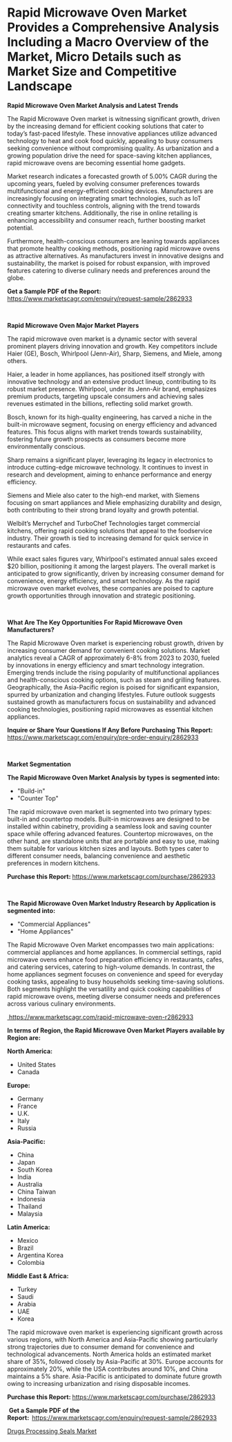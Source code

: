 <p><h1>Rapid Microwave Oven Market Provides a Comprehensive Analysis Including a Macro Overview of the Market, Micro Details such as Market Size and Competitive Landscape</h1></p><p><strong>Rapid Microwave Oven Market Analysis and Latest Trends</strong></p>
<p><p>The Rapid Microwave Oven market is witnessing significant growth, driven by the increasing demand for efficient cooking solutions that cater to today’s fast-paced lifestyle. These innovative appliances utilize advanced technology to heat and cook food quickly, appealing to busy consumers seeking convenience without compromising quality. As urbanization and a growing population drive the need for space-saving kitchen appliances, rapid microwave ovens are becoming essential home gadgets.</p><p>Market research indicates a forecasted growth of 5.00% CAGR during the upcoming years, fueled by evolving consumer preferences towards multifunctional and energy-efficient cooking devices. Manufacturers are increasingly focusing on integrating smart technologies, such as IoT connectivity and touchless controls, aligning with the trend towards creating smarter kitchens. Additionally, the rise in online retailing is enhancing accessibility and consumer reach, further boosting market potential.</p><p>Furthermore, health-conscious consumers are leaning towards appliances that promote healthy cooking methods, positioning rapid microwave ovens as attractive alternatives. As manufacturers invest in innovative designs and sustainability, the market is poised for robust expansion, with improved features catering to diverse culinary needs and preferences around the globe.</p></p>
<p><strong>Get a Sample PDF of the Report:&nbsp;</strong> <a href="https://www.marketscagr.com/enquiry/request-sample/2862933?utm_campaign=2660&utm_medium=2&utm_source=Github&utm_content=ia&utm_term=12032025&utm_id=rapid-microwave-oven">https://www.marketscagr.com/enquiry/request-sample/2862933</a></p>
<p>&nbsp;</p>
<p><strong>Rapid Microwave Oven Major Market Players</strong></p>
<p><p>The rapid microwave oven market is a dynamic sector with several prominent players driving innovation and growth. Key competitors include Haier (GE), Bosch, Whirlpool (Jenn-Air), Sharp, Siemens, and Miele, among others. </p><p>Haier, a leader in home appliances, has positioned itself strongly with innovative technology and an extensive product lineup, contributing to its robust market presence. Whirlpool, under its Jenn-Air brand, emphasizes premium products, targeting upscale consumers and achieving sales revenues estimated in the billions, reflecting solid market growth.</p><p>Bosch, known for its high-quality engineering, has carved a niche in the built-in microwave segment, focusing on energy efficiency and advanced features. This focus aligns with market trends towards sustainability, fostering future growth prospects as consumers become more environmentally conscious.</p><p>Sharp remains a significant player, leveraging its legacy in electronics to introduce cutting-edge microwave technology. It continues to invest in research and development, aiming to enhance performance and energy efficiency.</p><p>Siemens and Miele also cater to the high-end market, with Siemens focusing on smart appliances and Miele emphasizing durability and design, both contributing to their strong brand loyalty and growth potential.</p><p>Welbilt’s Merrychef and TurboChef Technologies target commercial kitchens, offering rapid cooking solutions that appeal to the foodservice industry. Their growth is tied to increasing demand for quick service in restaurants and cafes.</p><p>While exact sales figures vary, Whirlpool's estimated annual sales exceed $20 billion, positioning it among the largest players. The overall market is anticipated to grow significantly, driven by increasing consumer demand for convenience, energy efficiency, and smart technology. As the rapid microwave oven market evolves, these companies are poised to capture growth opportunities through innovation and strategic positioning.</p></p>
<p>&nbsp;</p>
<p><strong>What Are The Key Opportunities For Rapid Microwave Oven Manufacturers?</strong></p>
<p><p>The Rapid Microwave Oven market is experiencing robust growth, driven by increasing consumer demand for convenient cooking solutions. Market analytics reveal a CAGR of approximately 6-8% from 2023 to 2030, fueled by innovations in energy efficiency and smart technology integration. Emerging trends include the rising popularity of multifunctional appliances and health-conscious cooking options, such as steam and grilling features. Geographically, the Asia-Pacific region is poised for significant expansion, spurred by urbanization and changing lifestyles. Future outlook suggests sustained growth as manufacturers focus on sustainability and advanced cooking technologies, positioning rapid microwaves as essential kitchen appliances.</p></p>
<p><strong>Inquire or Share Your Questions If Any Before Purchasing This Report:</strong> <a href="https://www.marketscagr.com/enquiry/pre-order-enquiry/2862933?utm_campaign=2660&utm_medium=2&utm_source=Github&utm_content=ia&utm_term=12032025&utm_id=rapid-microwave-oven">https://www.marketscagr.com/enquiry/pre-order-enquiry/2862933</a></p>
<p>&nbsp;</p>
<p><strong>Market Segmentation</strong></p>
<p><strong>The Rapid Microwave Oven Market Analysis by types is segmented into:</strong></p>
<p><ul><li>"Build-in"</li><li>"Counter Top"</li></ul></p>
<p><p>The rapid microwave oven market is segmented into two primary types: built-in and countertop models. Built-in microwaves are designed to be installed within cabinetry, providing a seamless look and saving counter space while offering advanced features. Countertop microwaves, on the other hand, are standalone units that are portable and easy to use, making them suitable for various kitchen sizes and layouts. Both types cater to different consumer needs, balancing convenience and aesthetic preferences in modern kitchens.</p></p>
<p><strong>Purchase this Report:&nbsp;</strong><a href="https://www.marketscagr.com/purchase/2862933?utm_campaign=2660&utm_medium=2&utm_source=Github&utm_content=ia&utm_term=12032025&utm_id=rapid-microwave-oven">https://www.marketscagr.com/purchase/2862933</a></p>
<p>&nbsp;</p>
<p><strong>The Rapid Microwave Oven Market Industry Research by Application is segmented into:</strong></p>
<p><ul><li>"Commercial Appliances"</li><li>"Home Appliances"</li></ul></p>
<p><p>The Rapid Microwave Oven Market encompasses two main applications: commercial appliances and home appliances. In commercial settings, rapid microwave ovens enhance food preparation efficiency in restaurants, cafes, and catering services, catering to high-volume demands. In contrast, the home appliances segment focuses on convenience and speed for everyday cooking tasks, appealing to busy households seeking time-saving solutions. Both segments highlight the versatility and quick cooking capabilities of rapid microwave ovens, meeting diverse consumer needs and preferences across various culinary environments.</p></p>
<p><a href="https://www.marketscagr.com/rapid-microwave-oven-r2862933?utm_campaign=2660&utm_medium=2&utm_source=Github&utm_content=ia&utm_term=12032025&utm_id=rapid-microwave-oven">&nbsp;https://www.marketscagr.com/rapid-microwave-oven-r2862933</a></p>
<p><strong>In terms of Region, the Rapid Microwave Oven Market Players available by Region are:</strong></p>
<p>
    <p> <strong> North America: </strong>
        <ul>
            <li>United States</li>
            <li>Canada</li>
        </ul>
        </p> 
    <p> <strong> Europe: </strong>
        <ul>
            <li>Germany</li>
            <li>France</li>
            <li>U.K.</li>
            <li>Italy</li>
            <li>Russia</li>
        </ul>
        </p> 
    <p> <strong> Asia-Pacific: </strong>
        <ul>
            <li>China</li>
            <li>Japan</li>
            <li>South Korea</li>
            <li>India</li>
            <li>Australia</li>
            <li>China Taiwan</li>
            <li>Indonesia</li>
            <li>Thailand</li>
            <li>Malaysia</li>
        </ul>
        </p> 
    <p> <strong> Latin America: </strong>
        <ul>
            <li>Mexico</li>
            <li>Brazil</li>
            <li>Argentina Korea</li>
            <li>Colombia</li>
        </ul>
        </p> 
    <p> <strong> Middle East & Africa: </strong>
        <ul>
            <li>Turkey</li>
            <li>Saudi</li>
            <li>Arabia</li>
            <li>UAE</li>
            <li>Korea</li>
        </ul>
    </p>
    </p>
<p><p>The rapid microwave oven market is experiencing significant growth across various regions, with North America and Asia-Pacific showing particularly strong trajectories due to consumer demand for convenience and technological advancements. North America holds an estimated market share of 35%, followed closely by Asia-Pacific at 30%. Europe accounts for approximately 20%, while the USA contributes around 10%, and China maintains a 5% share. Asia-Pacific is anticipated to dominate future growth owing to increasing urbanization and rising disposable incomes.</p></p>
<p><strong>Purchase this Report: </strong><a href="https://www.marketscagr.com/purchase/2862933?utm_campaign=2660&utm_medium=2&utm_source=Github&utm_content=ia&utm_term=12032025&utm_id=rapid-microwave-oven">https://www.marketscagr.com/purchase/2862933</a></p>
<p>&nbsp;<strong>Get a Sample PDF of the Report:&nbsp;&nbsp;</strong><a href="https://www.marketscagr.com/enquiry/request-sample/2862933?utm_campaign=2660&utm_medium=2&utm_source=Github&utm_content=ia&utm_term=12032025&utm_id=rapid-microwave-oven">https://www.marketscagr.com/enquiry/request-sample/2862933</a></p>
<p><strong></strong></p>
<p><p><a href="https://github.com/triattwood9919/Market-Research-Report-List-1/blob/main/drugs-processing-seals-market.md?utm_campaign=2660&utm_medium=2&utm_source=Github&utm_content=ia&utm_term=12032025&utm_id=rapid-microwave-oven">Drugs Processing Seals Market</a></p></p>